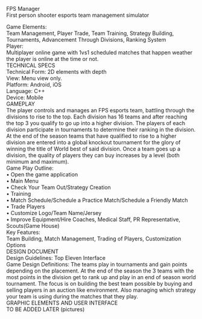 FPS Manager  
First person shooter esports team management simulator  

Game Elements:  
Team Management, Player Trade, Team Training, Strategy Building, Tournaments, Advancement Through Divisions, Ranking System  
Player:  
Multiplayer online game with 1vs1 scheduled matches that happen weather the player is online at the time or not.  
TECHNICAL SPECS  
Technical Form: 2D elements with depth  
View: Menu view only.  
Platform: Android, iOS  
Language: C++  
Device: Mobile  
GAMEPLAY  
The player controls and manages an FPS esports team, battling through the divisions to rise to the top. Each division has 16 teams and after reaching the top 3 you qualify to go up into a higher division. The players of each division participate in tournaments to determine their ranking in the division. At the end of the season teams that have qualified to rise to a higher division are entered into a global knockout tournament for the glory of winning the title of World best of said division. Once a team goes up a division, the quality of players they can buy increases by a level (both minimum and maximum).  
Game Play Outline:  
    • Open the game application  
    • Main Menu  
    • Check Your Team Out/Strategy Creation  
    • Training  
    • Match Schedule/Schedule a Practice Match/Schedule a Friendly Match  
    • Trade Players  
    • Customize Logo/Team Name/Jersey  
    • Improve Equipment/Hire Coaches, Medical Staff, PR Representative, Scouts(Game House)  
Key Features:  
Team Building, Match Management, Trading of Players, Customization Options  
DESIGN DOCUMENT  
Design Guidelines: Top Eleven Interface  
Game Design Definitions: The teams play in tournaments and gain points depending on the placement. At the end of the season the 3 teams with the most points in the division get to rank up and play in an end of season world tournament. The focus is on building the best team possible by buying and selling players in an auction like environment. Also managing which strategy your team is using during the matches that they play.  
GRAPHIC ELEMENTS AND USER INTERFACE  
TO BE ADDED LATER (pictures)  

